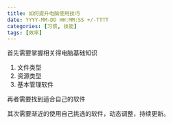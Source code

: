 ```yaml
---
title: 如何提升电脑使用技巧
date: YYYY-MM-DD HH:MM:SS +/-TTTT
categories: [习惯, 技能]
tags: [效率]
---
```


首先需要掌握相关得电脑基础知识
1. 文件类型
2. 资源类型
3. 基本管理软件

再者需要找到适合自己的软件 

其次需要渐近的使用自己挑选的软件，动态调整，持续更新。
